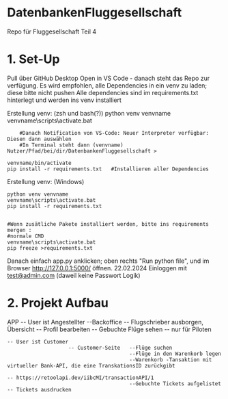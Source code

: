 # DatenbankenFluggesellschaft
Repo für Fluggesellschaft Teil 4 
# 1. Set-Up 
Pull über GitHub Desktop
Open in VS Code - danach steht das Repo zur verfügung. Es wird empfohlen, alle Dependencies in ein venv zu laden; diese bitte nicht pushen
Alle dependencies sind im requirements.txt hinterlegt und werden ins venv installiert

Erstellung venv: (zsh und bash(?))
    python venv venvname
    venvname\scripts\activate.bat

        #Danach Notification von VS-Code: Neuer Interpreter verfügbar: Diesen dann auswählen
        #In Terminal steht dann (venvname) Nutzer/Pfad/bei/dir/DatenbankenFluggesellschaft > 

    venvname/bin/activate
    pip install -r requirements.txt   #Installieren aller Dependencies

Erstellung venv: (Windows)

    python venv venvname
    venvname\scripts\activate.bat
    pip install -r requirements.txt


    #Wenn zusätliche Pakete installiert werden, bitte ins requirements mergen :
    #normale CMD
    venvname\scripts\activate.bat
    pip freeze >requirements.txt  


Danach einfach app.py anklicken; oben rechts "Run python file", und im Browser http://127.0.0.1:5000/ öffnen.
22.02.2024 Einloggen mit test@admin.com (daweil keine Passwort Logik) 

# 2. Projekt Aufbau





APP -- User ist Angestellter
                        --Backoffice        -- Flugschrieber ausborgen, Übersicht
                                            -- Profil bearbeiten
                                            -- Gebuchte Flüge sehen -- nur für Piloten

    -- User ist Customer
                        -- Customer-Seite   --Flüge suchen
                                            --Flüge in den Warenkorb legen
                                            --Warenkorb -Tansaktion mit virtueller Bank-API, die eine TranskationsID zurückgibt
                                                                                    -- https://retoolapi.dev/iibcMI/transactionAPI/1
                                            --Gebuchte Tickets aufgelistet -- Tickets ausdrucken 



